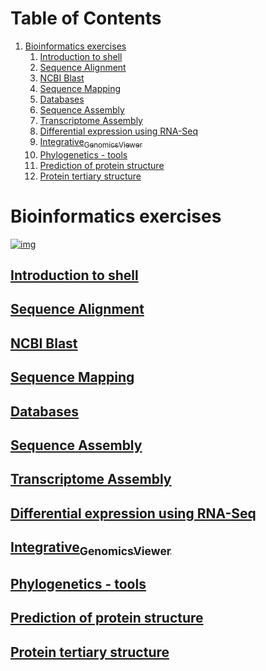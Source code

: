 
# Table of Contents

1.  [Bioinformatics exercises](#org304d441)
    1.  [Introduction to shell](#org7c62d24)
    2.  [Sequence Alignment](#org047c4c3)
    3.  [NCBI Blast](#org4a2a058)
    4.  [Sequence Mapping](#org5077dd1)
    5.  [Databases](#org0d8e7a1)
    6.  [Sequence Assembly](#orgeea3e1f)
    7.  [Transcriptome Assembly](#org77442c1)
    8.  [Differential expression using RNA-Seq](#org8f68a76)
    9.  [Integrative<sub>Genomics</sub><sub>Viewer</sub>](#org6ac6496)
    10. [Phylogenetics - tools](#org2fb234c)
    11. [Prediction of protein structure](#org8f2e266)
    12. [Protein tertiary structure](#orgfb618d8)


<a id="org304d441"></a>

# Bioinformatics exercises

[![img](https://gitpod.io/button/open-in-gitpod.svg)](https://gitpod.io/#https://github.com/kavonrtep/bioinformatics)


<a id="org7c62d24"></a>

## [Introduction to shell](./docs/shell_introduction.md)


<a id="org047c4c3"></a>

## [Sequence Alignment](./docs/sequence_alignment.md)


<a id="org4a2a058"></a>

## [NCBI Blast](./docs/blast_search.md)


<a id="org5077dd1"></a>

## [Sequence Mapping](./docs/sequence_mapping.md)


<a id="org0d8e7a1"></a>

## [Databases](./docs/Databases_exercise.md)


<a id="orgeea3e1f"></a>

## [Sequence Assembly](./docs/sequence_assembly.md)


<a id="org77442c1"></a>

## [Transcriptome Assembly](./docs/transciptome_assembly.md)


<a id="org8f68a76"></a>

## [Differential expression using RNA-Seq](./docs/transcriptomic_exercise.md)


<a id="org6ac6496"></a>

## [Integrative<sub>Genomics</sub><sub>Viewer</sub>](./docs/Integrative_Genomics_Viewer.md)


<a id="org2fb234c"></a>

## [Phylogenetics - tools](./docs/phylogenetic.md)


<a id="org8f2e266"></a>

## [Prediction of protein structure](./docs/protein_secondary_structure.md)


<a id="orgfb618d8"></a>

## [Protein tertiary structure](./docs/protein_tertiary_structure.md)

